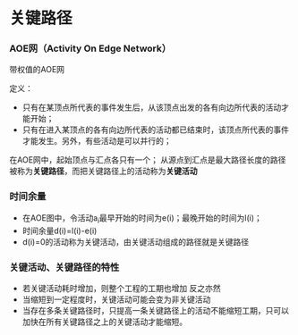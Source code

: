 # 关键路径

### AOE网（Activity On Edge Network）
带权值的AOE网

定义：
- 只有在某顶点所代表的事件发生后，从该顶点出发的各有向边所代表的活动才能开始；
- 只有在进入某顶点的各有向边所代表的活动都已结束时，该顶点所代表的事件才能发生。另外，有些活动是可以并行的；

在AOE网中，起始顶点与汇点各只有一个；
从源点到汇点是最大路径长度的路径被称为**关键路径**，而把关键路径上的活动称为**关键活动**


### 时间余量
- 在AOE图中，令活动a$_i$最早开始的时间为e(i)；最晚开始的时间为l(i)；
- 时间余量d(i)=l(i)-e(i)
- d(i)=0的活动称为关键活动，由关键活动组成的路径就是关键路径

### 关键活动、关键路径的特性
- 若关键活动耗时增加，则整个工程的工期也增加
反之亦然
- 当缩短到一定程度时，关键活动可能会变为非关键活动
- 当存在多条关键路径时，只提高一条关键路径上的活动不能缩短工期，只可以加快在所有关键路径之上的关键活动才能缩短。
<!--stackedit_data:
eyJoaXN0b3J5IjpbLTk3ODU3MTM3NiwtMjAwNDA5OTQzOCwtMT
AxMjE4Njg4NywxNjY0Njk5Njg5LDE3MTA0NjU3MTddfQ==
-->